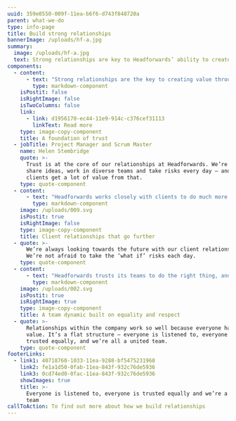 ```yaml
---
uuid: 359e0550-009f-11ea-b6f6-d743f848720a
parent: what-we-do
type: info-page
title: Build strong relationships
bannerImage: /uploads/hf-a.jpg
summary:
  image: /uploads/hf-a.jpg
  text: Strong relationships are key to Headforwards’ ability to create value through software
components:
  - content:
      - text: "Strong relationships are the key to creating value through software. That’s why Headforwards seeks to develop lasting relationships with clients around the world and within the teams that make up the company.  \r\n\nHeadforwards’ approach to building long-lasting, trusting relationships is rooted in collaboration, knowledge-sharing, mutual respect and total transparency."
        type: markdown-component
    isPostit: false
    isRightImage: false
    isTwoColumns: false
    link:
      - link: d1956170-ec44-11e9-914c-c376cef31113
        linkText: Read more
    type: image-copy-component
    title: A foundation of trust
  - jobTitle: Project Manager and Scrum Master
    name: Helen Stembridge
    quote: >-
      Trust is at the core of our relationships at Headforwards. We’re free to
      share ideas, work in diverse teams and take risks every day – and our
      clients get a lot of value from that.
    type: quote-component
  - content:
      - text: "Headforwards works closely with clients to do much more than deliver to requirements. It’s always focused on the bigger picture, drawing on its teams’ skills and experience to provide advice and add value wherever possible.\r\n\nEmpowered to chase big ideas without constraints, teams at Headforwards frequently go beyond clients’ expectations – like co-creating new products that generate true business value."
        type: markdown-component
    image: /uploads/009.svg
    isPostit: true
    isRightImage: false
    type: image-copy-component
    title: Client relationships that go further
  - quote: >-
      We’re always looking towards the future with our client relationships.
      We’re not afraid to take the ‘what if’ risks each day.
    type: quote-component
  - content:
      - text: "Headforwards trusts its teams to do the right thing, and that trust is repaid by teams who feel empowered to suggest new ideas, new approaches and new ways of working.\r\n\nFrom the moment someone joins Headforwards, they’re treated as a valued member of the team: they can come to work, be listened to and respected, and make a genuine difference. \r\n\nWith the freedom to collaborate and the openness to explore new ideas, Headforwards builds strong relationships within its teams and across the whole company every day."
        type: markdown-component
    image: /uploads/002.svg
    isPostit: true
    isRightImage: true
    type: image-copy-component
    title: A team dynamic built on equality and respect
  - quote: >-
      Relationships within the company work so well because everyone has equal
      value. It’s a flat structure – everyone is listened to, everyone is
      trusted equally, and we’re all a united team.
    type: quote-component
footerLinks:
  - link1: 40718760-1033-11ea-9288-bf5475231968
    link2: fe1a1d50-0fab-11ea-843f-932c76de5936
    link3: 0cd74ed0-0fac-11ea-843f-932c76de5936
    showImages: true
    title: >-
      Everyone is listened to, everyone is trusted equally and we’re a united
      team
callToAction: To find out more about how we build relationships
---
```

